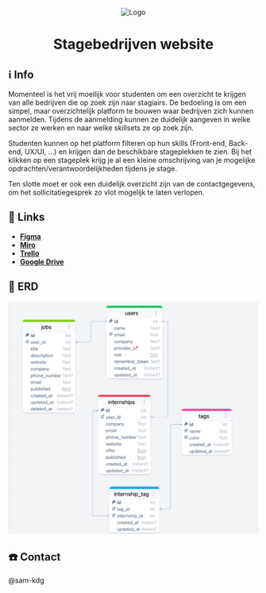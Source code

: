 <p align="center"><img src="https://emojiisland.com/cdn/shop/products/Business_Shirt_With_Tie_Emoji_large.png?v=1571606066" width="200" alt="Logo"></p>

<h1 align="center">Stagebedrijven website</h1>

## ℹ️ Info

Momenteel is het vrij moeilijk voor studenten om een overzicht te krijgen van alle bedrijven die op zoek zijn naar 
stagiairs. De bedoeling is om een simpel, maar overzichtelijk platform te bouwen waar bedrijven zich kunnen aanmelden. 
Tijdens de aanmelding kunnen ze duidelijk aangeven in welke sector ze werken en naar welke skillsets ze op zoek zijn.

Studenten kunnen op het platform filteren op hun skills (Front-end, Back-end, UX/UI, …) en krijgen dan de beschikbare 
stageplekken te zien. Bij het klikken op een stageplek krijg je al een kleine omschrijving van je 
mogelijke opdrachten/verantwoordelijkheden tijdens je stage.

Ten slotte moet er ook een duidelijk overzicht zijn van de contactgegevens, om het sollicitatiegesprek zo vlot mogelijk 
te laten verlopen.

## 🔗 Links
- **[Figma](https://www.figma.com/files/project/110303495/Stagebedrijven-site?fuid=1185143655152052833)**
- **[Miro](https://miro.com/app/board/uXjVNeB1xm0=/?share_link_id=404024392)**
- **[Trello](https://trello.com/b/LZTfJ95C/stagebedrijven-site)**
- **[Google Drive](https://drive.google.com/drive/folders/0AHD_Ps4I-Pi6Uk9PVA)**

## 💾 ERD
<p><img src="public/img/ERD.png" alt="ERD"></p>

## ☎️ Contact
@sam-kdg


